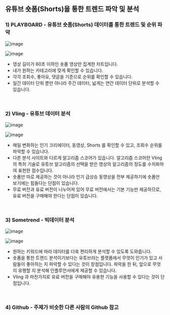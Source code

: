 ##  유튜브 숏폼(Shorts)을 통한 트렌드 파악 및 분석 


###  1) PLAYBOARD - 유튜브 숏폼(Shorts) 데이터를 통한 트렌드 및 순위 파악
![image](https://github.com/user-attachments/assets/3a03ef49-9ec8-459e-81ba-4a1f2c83bbf7)

![image](https://github.com/user-attachments/assets/afc50a2d-81ec-4a0f-a84e-1e620f649c96)

-  영상 길이가 60초 이하인 숏폼 영상만 집계한 차트입니다.
-  내가 원하는 카테고리에 맞게 확인할 수 있습니다.
-  각각 조회수, 좋아요, 댓글을 기준으로 순위를 확인할 수 있습니다.
-  일간 데이터 단위 뿐만 아니라 주간 데이터, 넓게는 연간 데이터 단위로 분석할 수 있습니다.

</br>

###  2) Vling - 유튜브 데이터 분석
![image](https://github.com/user-attachments/assets/85ffcbde-c436-40c5-8f14-6c99f1d9fbe8)

![image](https://github.com/user-attachments/assets/4323b7dd-f2fe-4f49-823d-bcfe974477d3)

- 매일 변화하는 인기 크리에이터, 동영상, Shorts 를 확인할 수 있고, 조회수 순위를 파악할 수 있습니다.
- 다른 분석 사이트와 다르게 알고리즘 스코어가 있습니다. 알고리즘 스코어란 Vling 의 특허 기술로 유튜브 알고리즘의 선택을 받은 영상의 알고리즘의 정도를 수치화하여 표현한 점수입니다.
- 숏폼만 따로 제공하는 것이 아니라 인기 급상승 동영상을 전부 제공하기에 숏폼만 보기에는 힘들다는 단점이 있습니다.
- 무료 버전과 유료 버전이 나누어져 있어 무료 버전에서는 기본 기능만 제공하므로, 유료 버전을 구매해야 한다는 단점이 있습니다.

</br>

###  3) Sometrend - 빅데이터 분석
![image](https://github.com/user-attachments/assets/cd07a6eb-29f6-4f86-9e55-624bfcd777f2)

![image](https://github.com/user-attachments/assets/7b36d53b-2fff-42c8-88d3-37d1e74886f6)

- 원하는 키워드에 따라 데이터를 더욱 편리하게 분석할 수 있도록 도와줍니다.
- 숏폼을 통한 트렌드 분석이기보다는 유튜브라는 플랫폼에서 무엇이 인기가 있고 사람들이 좋아하는 지 파악할 수 있다는 것이 장점입니다. 파악을 한 뒤, 앞으로 무엇이 유행할 지 분석해 인플루언서에게 제공할 수 있습니다.
- Vling 과 마찬가지로 유료 버전을 구매해야 유용한 기능을 사용할 수 있다는 것이 단점입니다.

</br>

###  4) Github - 주제가 비슷한 다른 사람의 Github 참고
  






